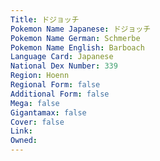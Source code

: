 ```yaml
---
﻿Title: ドジョッチ
Pokemon Name Japanese: ドジョッチ
Pokemon Name German: Schmerbe
Pokemon Name English: Barboach
Language Card: Japanese
National Dex Number: 339
Region: Hoenn
Regional Form: false
Additional Form: false
Mega: false
Gigantamax: false
Cover: false
Link: 
Owned: 
---
```

